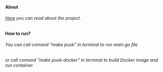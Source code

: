#### About 
###### [Here](https://github.com/01-edu/public/tree/master/subjects/groupie-tracker/visualizations) you can read about the project.

#### How to run?

###### You can call comand "make pusk" in terminal to run main.go file
###### or call comand "make pusk-docker" in terminal to build Docker image and run container.